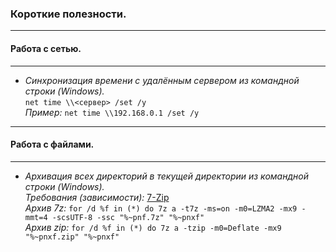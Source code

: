 ### Короткие полезности.
---  
#### Работа с сетью.  
---  
- *Синхронизация времени с удалённым сервером из командной строки (Windows).*  
```net time \\<сервер> /set /y```  
_Пример:_ ```net time \\192.168.0.1 /set /y```  
---  
#### Работа с файлами.  
---  
- *Архивация всех директорий в текущей директории из командной строки (Windows).*  
_Требования (зависимости):_ [7-Zip](https://www.7-zip.org/)  
_Архив 7z:_ ```for /d %f in (*) do 7z a -t7z -ms=on -m0=LZMA2 -mx9 -mmt=4 -scsUTF-8 -ssc "%~pnf.7z" "%~pnxf"```  
_Архив zip:_ ```for /d %f in (*) do 7z a -tzip -m0=Deflate -mx9 "%~pnxf.zip" "%~pnxf"```  
